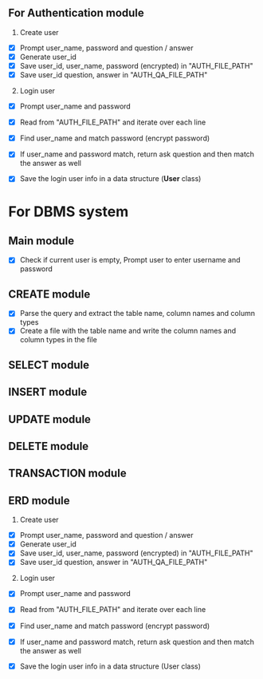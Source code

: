 
## For Authentication module

1. Create user

- [x] Prompt user_name, password and question / answer
- [x] Generate user_id
- [x] Save user_id, user_name, password (encrypted) in "AUTH_FILE_PATH"
- [x] Save user_id question, answer in "AUTH_QA_FILE_PATH"

2. Login user

- [x] Prompt user_name and password
- [x] Read from "AUTH_FILE_PATH" and iterate over each line
- [x] Find user_name and match password (encrypt password)
- [x] If user_name and password match, return ask question and then match the answer as well
- [x] Save the login user info in a data structure (**User** class)


# For DBMS system

## Main module

- [x] Check if current user is empty, Prompt user to enter username and password

## CREATE module

- [x] Parse the query and extract the table name, column names and column types
- [x] Create a file with the table name and write the column names and column types in the file

## SELECT module
## INSERT module
## UPDATE module
## DELETE module
## TRANSACTION module
## ERD module

1. Create user

- [x] Prompt user_name, password and question / answer
- [x] Generate user_id
- [x] Save user_id, user_name, password (encrypted) in "AUTH_FILE_PATH"
- [x] Save user_id question, answer in "AUTH_QA_FILE_PATH"

2. Login user

- [x] Prompt user_name and password
- [x] Read from "AUTH_FILE_PATH" and iterate over each line
- [x] Find user_name and match password (encrypt password)
- [x] If user_name and password match, return ask question and then match the answer as well
- [x] Save the login user info in a data structure (User class)

